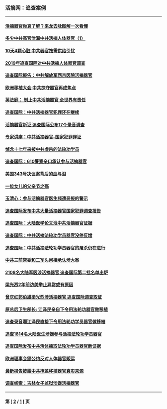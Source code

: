 ### 活摘网：追查案例
---
#### [活摘器官你真了解？来龙去脉图解一次看懂](../../pages/nf5880/n13013820.md?06110430) 
#### [多少中共高官泄漏中共活摘人体器官（1）](../../pages/nf5880/n12671234.md?06110430) 
#### [10天4颗心脏 中共器官按需供给引忧](../../pages/nf5880/n12326366.md?06110430) 
#### [2019年追查国际对中共活摘人体器官调查](../../pages/nf5880/n11917733.md?06110430) 
#### [追查国际报告：中共解放军西京医院活摘器官](../../pages/nf5880/n11838359.md?06110430) 
#### [欧洲移植大会 中共掠夺器官再成焦点](../../pages/nf5880/n11538883.md?06110430) 
#### [英法庭： 制止中共活摘器官 全世界有责任](../../pages/nf5880/n11330691.md?06110430) 
#### [追查国际：中共活摘器官犯罪还在继续](../../pages/nf5880/n11218301.md?06110430) 
#### [活摘器官新证 追查国际公布17个录音调查](../../pages/nf5880/n10897744.md?06110430) 
#### [专家讲座：中共活摘器官-国家犯罪罪证](../../pages/nf5880/n8828153.md?06110430) 
#### [悼念十七年来被中共虐杀的法轮功学员](../../pages/nf5880/n8124823.md?06110430) 
#### [追查国际：610警察亲口承认参与活摘器官](../../pages/nf5880/n8109067.md?06110430) 
#### [美国343号决议案背后的血与泪](../../pages/nf5880/n8020684.md?06110430) 
#### [一位女儿的父亲节之殇](../../pages/nf5880/n8014122.md?06110430) 
#### [玉清心：参与活摘器官医生频遭恶报的警示](../../pages/nf5880/n4637546.md?06110430) 
#### [追查国际发布中共大量活摘器官国家犯罪调查报告](../../pages/nf5880/n4613428.md?06110430) 
#### [追查国际：大陆医学论文泄中共活摘器官证据](../../pages/nf5880/n4608794.md?06110430) 
#### [追查国际：中共活摘法轮功学员器官没停反增](../../pages/nf5880/n4584075.md?06110430) 
#### [追查国际：中共活摘法轮功学员器官的屠杀仍在进行](../../pages/nf5880/n4299154.md?06110430) 
#### [中共三前常委和二军头间接承认涉大案](../../pages/nf5880/n4286244.md?06110430) 
#### [2108名大陆军医涉活摘器官 追查国际第二批名单出炉](../../pages/nf5880/n4284769.md?06110430) 
#### [梁光烈2年前访美举止异常或有原因](../../pages/nf5880/n4279686.md?06110430) 
#### [曾庆红郭伯雄梁光烈涉活摘器官 追查国际调查取证](../../pages/nf5880/n4278462.md?06110430) 
#### [原总后卫生部长: 江泽民亲自下令用法轮功器官做移植](../../pages/nf5880/n4263864.md?06110430) 
#### [追查录音曝江泽民直接下令用法轮功学员器官做移植](../../pages/nf5880/n4261268.md?06110430) 
#### [追查1814名大陆医生涉嫌参与活摘法轮功学员器官](../../pages/nf5880/n4259055.md?06110430) 
#### [追查国际发布中共活体摘取法轮功学员器官新证据](../../pages/nf5880/n4258255.md?06110430) 
#### [欧洲理事会颁公约反对人体器官贩运](../../pages/nf5880/n4206955.md?06110430) 
#### [最新报告披露中共掩盖移植器官真实来源](../../pages/nf5880/n4140084.md?06110430) 
#### [调查线索：吉林女子监狱涉嫌活摘器官](../../pages/nf5880/n4044366.md?06110430) 

---
#### 第 [ [2](./2.md?06110430) / [1](./1.md?06110430) ] 页
